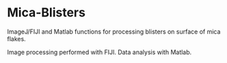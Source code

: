 # Mica-Blisters

ImageJ/FIJI and Matlab functions for processing blisters on surface of mica flakes.

Image processing performed with FIJI. Data analysis with Matlab.
